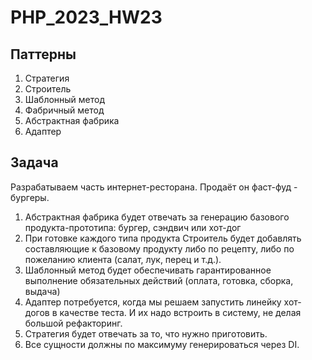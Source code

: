 # PHP_2023_HW23

## Паттерны

1. Стратегия
1. Строитель
1. Шаблонный метод
1. Фабричный метод
1. Абстрактная фабрика
1. Адаптер

## Задача

Разрабатываем часть интернет-ресторана. Продаёт он фаст-фуд - бургеры.

1. Абстрактная фабрика будет отвечать за генерацию базового продукта-прототипа: бургер, сэндвич или хот-дог
1. При готовке каждого типа продукта Строитель будет добавлять составляющие к базовому продукту либо по рецепту, либо по пожеланию клиента (салат, лук, перец и т.д.).
1. Шаблонный метод будет обеспечивать гарантированное выполнение обязательных действий (оплата, готовка, сборка, выдача)
1. Адаптер потребуется, когда мы решаем запустить линейку хот-догов в качестве теста. И их надо встроить в систему, не делая большой рефакторинг.
1. Стратегия будет отвечать за то, что нужно приготовить.
1. Все сущности должны по максимуму генерироваться через DI.
 